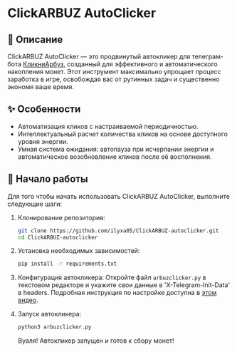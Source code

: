 # ClickARBUZ AutoClicker

## 🌟 Описание
ClickARBUZ AutoClicker — это продвинутый автокликер для телеграм-бота [КликниАрбуз](https://t.me/wmclick_bot), созданный для эффективного и автоматического накопления монет. Этот инструмент максимально упрощает процесс заработка в игре, освобождая вас от рутинных задач и существенно экономя ваше время.

## ✨ Особенности
- Автоматизация кликов с настраиваемой периодичностью.
- Интеллектуальный расчет количества кликов на основе доступного уровня энергии.
- Умная система ожидания: автопауза при исчерпании энергии и автоматическое возобновление кликов после её восполнения.

## 🚀 Начало работы
Для того чтобы начать использовать ClickARBUZ AutoClicker, выполните следующие шаги:

1. Клонирование репозитория:
   ```bash
   git clone https://github.com/ilyxa05/ClickARBUZ-autoclicker.git
   cd ClickARBUZ-autoclicker
   ```

2. Установка необходимых зависимостей:
   ```bash
   pip install -r requirements.txt
   ```

3. Конфигурация автокликера:
   Откройте файл `arbuzclicker.py` в текстовом редакторе и укажите свои данные в 'X-Telegram-Init-Data' в headers. Подробная инструкция по настройке доступна в [этом видео](https://youtu.be/in_z9bn3jek).

4. Запуск автокликера:
   ```bash
   python3 arbuzclicker.py
   ```
   Вуаля! Автокликер запущен и готов к сбору монет!
